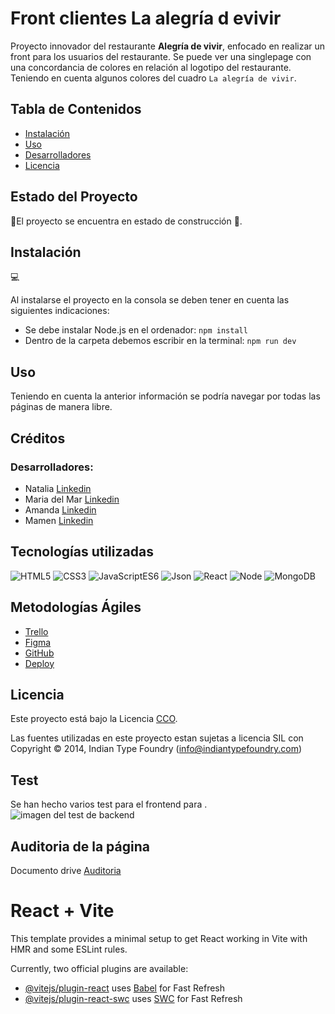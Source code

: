 # Front clientes La alegría d evivir

Proyecto innovador del restaurante **Alegría de vivir**, enfocado en realizar un front para los usuarios del restaurante. Se puede ver una singlepage con una concordancia de colores en relación al logotipo del restaurante. Teniendo en cuenta algunos colores del cuadro ```La alegría de vivir```.


## Tabla de Contenidos

- [Instalación](#instalación)
- [Uso](#uso)
- [Desarrolladores](#desarrolladores)
- [Licencia](#licencia)

## Estado del Proyecto
🚧El proyecto se encuentra en estado de construcción 🚧.

## Instalación
💻

Al instalarse el proyecto en la consola se deben tener en cuenta las siguientes indicaciones: <br>
- Se debe instalar Node.js en el ordenador: ```npm install```
- Dentro de la carpeta debemos escribir en la terminal:
```npm run dev```


## Uso

Teniendo en cuenta la anterior información se podría navegar por todas las páginas de manera libre. 

## Créditos

### Desarrolladores:
- Natalia [Linkedin](https://www.linkedin.com/in/natalia-de-bustos-garc%C3%ADa-5ba965298/)
- Maria del Mar [Linkedin](https://www.linkedin.com/in/mar-prieto-garcia/)
- Amanda [Linkedin](https://www.linkedin.com/in/amandarguez/)
- Mamen [Linkedin](https://www.linkedin.com/in/mamen-fb/)



## Tecnologías utilizadas

![HTML5](https://img.shields.io/badge/HTML-5-green) 
![CSS3](https://img.shields.io/badge/CSS-3-blue) 
![JavaScriptES6](https://img.shields.io/badge/JavaScript-ES6-orange) 
![Json](https://img.shields.io/badge/Json-purple)
![React](https://img.shields.io/badge/React%20-%2018.1%20-%20yellow)
![Node](https://img.shields.io/badge/Nodejs-v20-black)
![MongoDB](https://img.shields.io/badge/MongoDB-v7-02E12E)


## Metodologías Ágiles
- <a href="https://trello.com/b/1zffZTwq/la-alegria-de-vivir-99"> Trello </a> </br> 
- <a href="https://www.figma.com/design/sBDQzDm1xWfEMxqOks7MAB/La-alegr%C3%ADa-de-vivir-99%C2%BA?node-id=0%3A1&t=0l2iHBw9IKDFn3CL-1"> Figma </a> </br>
- <a href="https://github.com/La-alegria-de-vivir">GitHub</a> </br>
- <a href="#">Deploy</a>

## Licencia

Este proyecto está bajo la Licencia [CCO](LICENSE).

Las fuentes utilizadas en este proyecto estan sujetas a licencia SIL con Copyright &copy; 2014, Indian Type Foundry (info@indiantypefoundry.com)

## Test 

Se han hecho varios test para el frontend para .
![imagen del test de backend](#)

## Auditoria de la página
Documento drive <a href="https://drive.google.com/file/d/1j24be0_l-XN2DgNLuEJHKNor_WGTlaqV/view?usp=sharing">Auditoria</a>

# React + Vite

This template provides a minimal setup to get React working in Vite with HMR and some ESLint rules.

Currently, two official plugins are available:

- [@vitejs/plugin-react](https://github.com/vitejs/vite-plugin-react/blob/main/packages/plugin-react/README.md) uses [Babel](https://babeljs.io/) for Fast Refresh
- [@vitejs/plugin-react-swc](https://github.com/vitejs/vite-plugin-react-swc) uses [SWC](https://swc.rs/) for Fast Refresh
